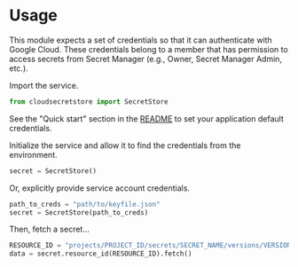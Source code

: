 # Usage

This module expects a set of credentials so that it can authenticate with Google Cloud. These credentials belong to a member that has
permission to access secrets from Secret Manager (e.g., Owner, Secret Manager Admin, etc.).

Import the service.

```python
from cloudsecretstore import SecretStore
```

See the "Quick start" section in the [README](../README.md) to set your application default credentials.

Initialize the service and allow it to find the credentials from the environment.

```python
secret = SecretStore()
```

Or, explicitly provide service account credentials. 

```python
path_to_creds = "path/to/keyfile.json"
secret = SecretStore(path_to_creds)
```

Then, fetch a secret...

```python
RESOURCE_ID = "projects/PROJECT_ID/secrets/SECRET_NAME/versions/VERSION"
data = secret.resource_id(RESOURCE_ID).fetch()
```
